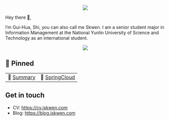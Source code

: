<!-- ### Hi, I'm [Skwen!](https://i.iskwen.com)👋👋 

<p align="left"> <img
src=https://github-readme-stats.vercel.app/api?username=S-kwen&show_icons=true&hide_rank=truealt=rcurtin%EF%BC%86count_private=true&theme=radical
alt=rcurtin /> </p>

 🔭 I’m currently working on distributed systems.
 -->
 
 <p align="center">
<img src="https://user-images.githubusercontent.com/13490001/97367217-f8363e00-1865-11eb-8f20-aa565a75df2e.gif">
</p>

Hey there 👋,

I’m Gui-Hua, Shi, you can also call me Skwen. I am a senior student major in Information Management at the National Yunlin University of Science and Technology as an international student.


<p align="center">
<img src="https://github-readme-stats.vercel.app/api?username=S-kwen&show_icons=true&hide_rank=truealt=rcurtin%EF%BC%86count_private=true&theme=radical">
</p>


## 📌 Pinned
| | |
| :--- | :--- |
| 👋 [Summary](https://profile-summary-for-github.com/user/S-kwen) | 💖 [SpringCloud](https://github.com/S-kwen/spring-cloud) | 🔪 [LeetCode](https://github.com/S-kwen/leetcode) |

## Get in touch
- CV: https://cv.iskwen.com
- Blog: https://blog.iskwen.com


